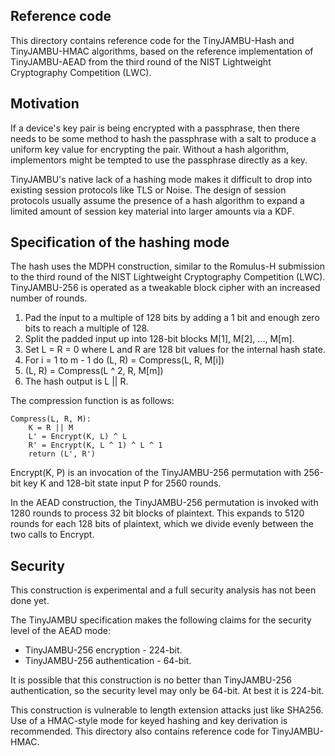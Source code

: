
Reference code
--------------

This directory contains reference code for the TinyJAMBU-Hash and
TinyJAMBU-HMAC algorithms, based on the reference implementation of
TinyJAMBU-AEAD from the third round of the NIST Lightweight Cryptography
Competition (LWC).

Motivation
----------

If a device's key pair is being encrypted with a passphrase, then there
needs to be some method to hash the passphrase with a salt to produce a
uniform key value for encrypting the pair.  Without a hash algorithm,
implementors might be tempted to use the passphrase directly as a key.

TinyJAMBU's native lack of a hashing mode makes it difficult to drop into
existing session protocols like TLS or Noise.  The design of session
protocols usually assume the presence of a hash algorithm to expand a
limited amount of session key material into larger amounts via a KDF.

Specification of the hashing mode
---------------------------------

The hash uses the MDPH construction, similar to the Romulus-H submission
to the third round of the NIST Lightweight Cryptography Competition (LWC).
TinyJAMBU-256 is operated as a tweakable block cipher with an increased
number of rounds.

1. Pad the input to a multiple of 128 bits by adding a 1 bit and enough
   zero bits to reach a multiple of 128.
2. Split the padded input up into 128-bit blocks M[1], M[2], ..., M[m].
3. Set L = R = 0 where L and R are 128 bit values for the internal hash state.
4. For i = 1 to m - 1 do (L, R) = Compress(L, R, M[i])
5. (L, R) = Compress(L ^ 2, R, M[m])
6. The hash output is L || R.

The compression function is as follows:

    Compress(L, R, M):
        K = R || M
        L' = Encrypt(K, L) ^ L
        R' = Encrypt(K, L ^ 1) ^ L ^ 1
        return (L', R')

Encrypt(K, P) is an invocation of the TinyJAMBU-256 permutation with 256-bit
key K and 128-bit state input P for 2560 rounds.

In the AEAD construction, the TinyJAMBU-256 permutation is invoked with 1280
rounds to process 32 bit blocks of plaintext.  This expands to 5120 rounds for
each 128 bits of plaintext, which we divide evenly between the two calls to
Encrypt.

Security
--------

This construction is experimental and a full security analysis has not
been done yet.

The TinyJAMBU specification makes the following claims for the security
level of the AEAD mode:

* TinyJAMBU-256 encryption - 224-bit.
* TinyJAMBU-256 authentication - 64-bit.

It is possible that this construction is no better than TinyJAMBU-256
authentication, so the security level may only be 64-bit.  At best it
is 224-bit.

This construction is vulnerable to length extension attacks just like SHA256.
Use of a HMAC-style mode for keyed hashing and key derivation is recommended.
This directory also contains reference code for TinyJAMBU-HMAC.
